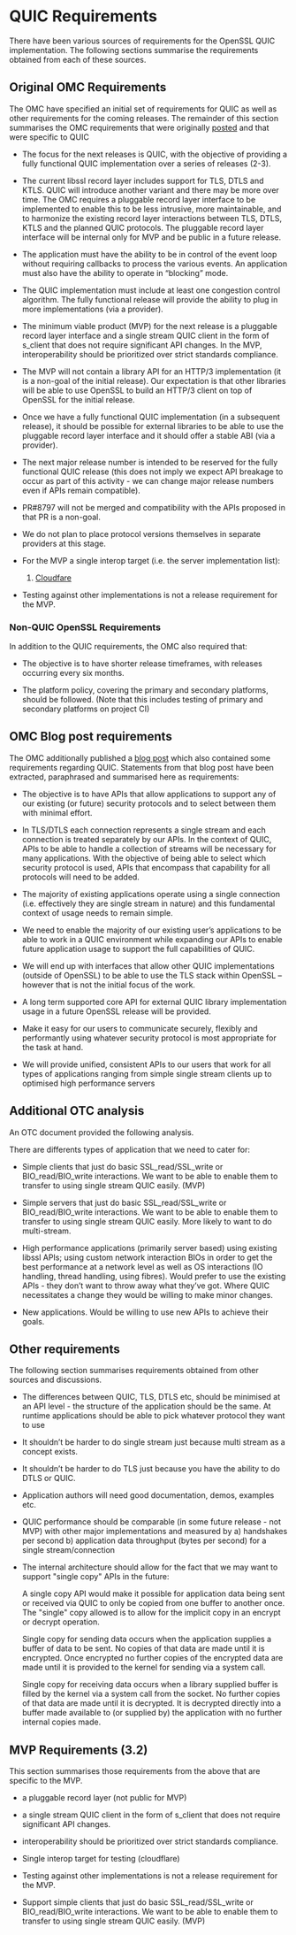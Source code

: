 QUIC Requirements
=================

There have been various sources of requirements for the OpenSSL QUIC
implementation. The following sections summarise the requirements obtained from
each of these sources.

Original OMC Requirements
-------------------------

The OMC have specified an initial set of requirements for QUIC as well as other
requirements for the coming releases. The remainder of this section summarises
the OMC requirements that were originally
[posted](https://mta.openssl.org/pipermail/openssl-project/2021-October/002764.html)
and that were specific to QUIC

* The focus for the next releases is QUIC, with the objective of providing a
  fully functional QUIC implementation over a series of releases (2-3).

* The current libssl record layer includes support for TLS, DTLS and KTLS. QUIC
  will introduce another variant and there may be more over time. The OMC requires
  a pluggable record layer interface to be implemented to enable this to be less
  intrusive, more maintainable, and to harmonize the existing record layer
  interactions between TLS, DTLS, KTLS and the planned QUIC protocols. The pluggable
  record layer interface will be internal only for MVP and be public in a future
  release.

* The application must have the ability to be in control of the event loop without
  requiring callbacks to process the various events. An application must also have
  the ability to operate in “blocking” mode.

* The QUIC implementation must include at least one congestion control algorithm.
  The fully functional release will provide the ability to plug in more
  implementations (via a provider).

* The minimum viable product (MVP) for the next release is a pluggable record
  layer interface and a single stream QUIC client in the form of s_client that
  does not require significant API changes. In the MVP, interoperability should be
  prioritized over strict standards compliance.

* The MVP will not contain a library API for an HTTP/3 implementation (it is a
  non-goal of the initial release). Our expectation is that other libraries will
  be able to use OpenSSL to build an HTTP/3 client on top of OpenSSL for the
  initial release.

* Once we have a fully functional QUIC implementation (in a subsequent release),
  it should be possible for external libraries to be able to use the pluggable
  record layer interface and it should offer a stable ABI (via a provider).

* The next major release number is intended to be reserved for the fully
  functional QUIC release (this does not imply we expect API breakage to occur as
  part of this activity - we can change major release numbers even if APIs remain
  compatible).

* PR#8797 will not be merged and compatibility with the APIs proposed in that PR
  is a non-goal.

* We do not plan to place protocol versions themselves in separate providers at
  this stage.

* For the MVP a single interop target (i.e. the server implementation list):

  1. [Cloudfare](https://cloudflare-quic.com/)

* Testing against other implementations is not a release requirement for the MVP.

### Non-QUIC OpenSSL Requirements

In addition to the QUIC requirements, the OMC also required that:

* The objective is to have shorter release timeframes, with releases occurring
  every six months.

* The platform policy, covering the primary and secondary platforms, should be
  followed. (Note that this includes testing of primary and secondary platforms
  on project CI)

OMC Blog post requirements
--------------------------

The OMC additionally published a
[blog post](https://www.openssl.org/blog/blog/2021/11/25/openssl-update/) which
also contained some requirements regarding QUIC. Statements from that blog post
have been extracted, paraphrased and summarised here as requirements:

* The objective is to have APIs that allow applications to support any of our
  existing (or future) security protocols and to select between them with minimal
  effort.

* In TLS/DTLS each connection represents a single stream and each connection is
  treated separately by our APIs. In the context of QUIC, APIs to be able to
  handle a collection of streams will be necessary for many applications. With the
  objective of being able to select which security protocol is used, APIs that
  encompass that capability for all protocols will need to be added.

* The majority of existing applications operate using a single connection (i.e.
  effectively they are single stream in nature) and this fundamental context of
  usage needs to remain simple.

* We need to enable the majority of our existing user’s applications to be able
  to work in a QUIC environment while expanding our APIs to enable future
  application usage to support the full capabilities of QUIC.

* We will end up with interfaces that allow other QUIC implementations
  (outside of OpenSSL) to be able to use the TLS stack within OpenSSL – however
  that is not the initial focus of the work.

* A long term supported core API for external QUIC library implementation usage
  in a future OpenSSL release will be provided.

* Make it easy for our users to communicate securely, flexibly and performantly
  using whatever security protocol is most appropriate for the task at hand.

* We will provide unified, consistent APIs to our users that work for all types
  of applications ranging from simple single stream clients up to optimised high
  performance servers

Additional OTC analysis
-----------------------

An OTC document provided the following analysis.

There are differents types of application that we need to cater for:

* Simple clients that just do basic SSL_read/SSL_write or BIO_read/BIO_write
  interactions. We want to be able to enable them to transfer to using single
  stream QUIC easily. (MVP)

* Simple servers that just do basic SSL_read/SSL_write or BIO_read/BIO_write
  interactions. We want to be able to enable them to transfer to using single
  stream QUIC easily. More likely to want to do multi-stream.

* High performance applications (primarily server based) using existing libssl
  APIs; using custom network interaction BIOs in order to get the best performance
  at a network level as well as OS interactions (IO handling, thread handling,
  using fibres). Would prefer to use the existing APIs - they don’t want to throw
  away what they’ve got. Where QUIC necessitates a change they would be willing to
  make minor changes.

* New applications. Would be willing to use new APIs to achieve their goals.

Other requirements
------------------

The following section summarises requirements obtained from other sources and
discussions.

* The differences between QUIC, TLS, DTLS etc, should be minimised at an API
  level - the structure of the application should be the same. At runtime
  applications should be able to pick whatever protocol they want to use

* It shouldn’t be harder to do single stream just because multi stream as a
  concept exists.

* It shouldn’t be harder to do TLS just because you have the ability to do DTLS
  or QUIC.

* Application authors will need good documentation, demos, examples etc.

* QUIC performance should be comparable (in some future release - not MVP) with
  other major implementations and measured by a) handshakes per second
  b) application data throughput (bytes per second) for a single stream/connection

* The internal architecture should allow for the fact that we may want to
  support "single copy" APIs in the future:

  A single copy API would make it possible for application data being sent or
  received via QUIC to only be copied from one buffer to another once. The
  "single" copy allowed is to allow for the implicit copy in an encrypt or decrypt
  operation.

  Single copy for sending data occurs when the application supplies a buffer of
  data to be sent. No copies of that data are made until it is encrypted. Once
  encrypted no further copies of the encrypted data are made until it is provided
  to the kernel for sending via a system call.

  Single copy for receiving data occurs when a library supplied buffer is filled
  by the kernel via a system call from the socket. No further copies of that data
  are made until it is decrypted. It is decrypted directly into a buffer made
  available to (or supplied by) the application with no further internal copies
  made.

MVP Requirements (3.2)
----------------------

This section summarises those requirements from the above that are specific to
the MVP.

* a pluggable record layer (not public for MVP)

* a single stream QUIC client in the form of s_client that does not require
  significant API changes.

* interoperability should be prioritized over strict standards compliance.

* Single interop target for testing (cloudflare)

* Testing against other implementations is not a release requirement for the MVP.

* Support simple clients that just do basic SSL_read/SSL_write or BIO_read/BIO_write
  interactions. We want to be able to enable them to transfer to using single
  stream QUIC easily. (MVP)
